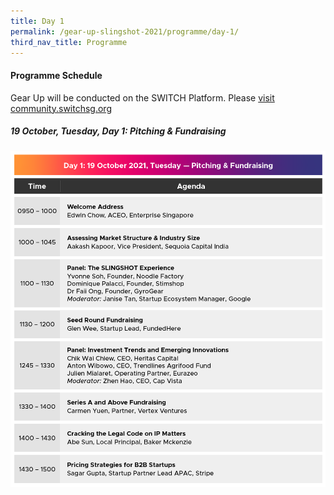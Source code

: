 ```yaml
---
title: Day 1
permalink: /gear-up-slingshot-2021/programme/day-1/
third_nav_title: Programme
---
```

#### Programme Schedule
Gear Up will be conducted on the SWITCH Platform. Please [visit community.switchsg.org](https://community.switchsg.org/)

##### 19 October, Tuesday, Day 1: Pitching & Fundraising

![Alt text for image on Isomer site](/images/SLINGSHOT_131021_GUP_Prog_Day_1_Oct21_v2_20211013.png)